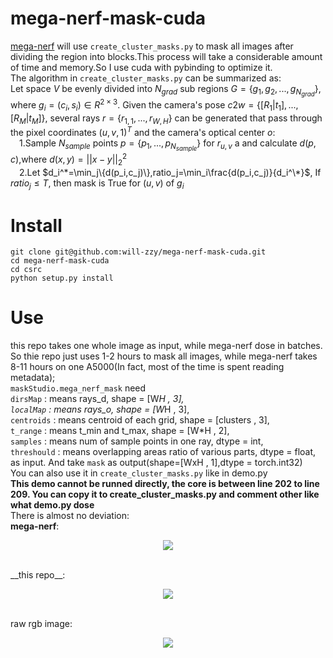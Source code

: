 # mega-nerf-mask-cuda
[mega-nerf](https://github.com/cmusatyalab/mega-nerf) will use ```create_cluster_masks.py``` to mask all images after dividing the region into blocks.This process will take a considerable amount of time and memory.So I use cuda with pybinding to optimize it.<br>
The algorithm in ```create_cluster_masks.py``` can be summarized as:<br>
Let space $V$ be evenly divided into $N_{grad}$ sub regions $G=\{g_1,g_2,...,g_{N_{grad}}\}$, where $g_i=(c_i,s_i)\in R^{2\times3}$. Given the camera's pose $c2w=\{[R_1|t_1],...,[R_M|t_M]\}$, several rays $r=\{r_{1,1},...,r_{W,H}\}$ can be generated that pass through the pixel coordinates $(u,v,1)^T$ and the camera's optical center $o$:<br>
&emsp;1.Sample $N_{sample}$ points $p=\{p_1,...,p_{N_{sample}}\}$ for $r_{u,v}$ a and calculate $d(p,c)$,where $d(x,y)=||x-y||_2^2$<br>
&emsp;2.Let $d_i^*=\min_j\{d(p_i,c_j)\},ratio_j=\min_i\frac{d(p_i,c_j)}{d_i^\*}$,  If $ratio_j \leq T$, then mask is True for $(u,v)$ of $g_i$


# Install
```
git clone git@github.com:will-zzy/mega-nerf-mask-cuda.git
cd mega-nerf-mask-cuda
cd csrc
python setup.py install
```
# Use
this repo takes one whole image as input, while mega-nerf dose in batches. So thie repo just uses 1-2 hours to mask all images, while mega-nerf takes 8-11 hours on one A5000(In fact, most of the time is spent reading metadata);<br>
```maskStudio.mega_nerf_mask``` need<br>
```dirsMap``` : means rays_d, shape = [W*H , 3],<br>
```localMap``` : means rays_o, shape = [W*H , 3],<br>
```centroids``` : means centroid of each grid, shape = [clusters , 3],<br>
```t_range``` : means t_min and t_max, shape = [W*H , 2],<br>
```samples``` : means num of sample points in one ray, dtype = int,<br>
```threshould``` : means overlapping areas ratio of various parts, dtype = float,<br>
as input. And take ```mask``` as output(shape=[WxH , 1],dtype = torch.int32) <br>
You can also use it in ```create_cluster_masks.py``` like in demo.py<br>
 __This demo cannot be runned directly, the core is between line 202 to line 209. You can copy it to create_cluster_masks.py and comment other like what demo.py dose__<br>
There is almost no deviation:<br>
__mega-nerf__:
<p align="center">
  <img src='./media/meganerf1.png'>
</p><br>
__this repo__:
<p align="center">
  <img src='./media/mask1.png'>
</p><br>
raw rgb image:
<p align="center">
  <img src='./media/000539.jpg'>
</p><br>



